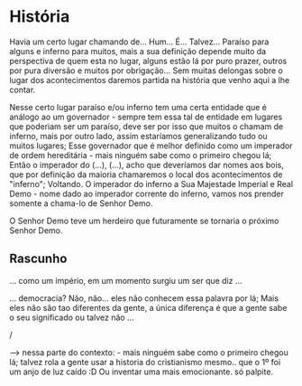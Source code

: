 # História #

Havia um certo lugar chamando de... Hum... É... Talvez... Paraíso para alguns e inferno para muitos, mais a sua definição depende muito da perspectiva de quem esta no lugar, alguns estão lá por puro prazer, outros por pura diversão e muitos por obrigação... Sem muitas delongas sobre o lugar dos acontecimentos daremos partida na história que venho aqui a lhe contar.

Nesse certo lugar paraíso e/ou inferno tem uma certa entidade que é análogo ao um governador - sempre tem essa tal de entidade em lugares que poderiam ser um paraíso, deve ser por isso que muitos o chamam de inferno, mais por outro lado, assim estaríamos generalizando tudo ou muitos lugares; Esse governador que é melhor definido como um imperador de ordem hereditária - mais ninguém sabe como o primeiro chegou lá; Então o imperador do (...), (...), acho que deveríamos dar nomes aos bois, que por definição da maioria chamaremos o local dos acontecimentos de "inferno"; Voltando. O imperador do inferno a Sua Majestade Imperial e Real Demo - nome dado ao imperador corrente do inferno, vamos nos prender somente a chama-lo de Senhor Demo.

O Senhor Demo teve um herdeiro que futuramente se tornaria o próximo Senhor Demo.


## Rascunho ##

... como um império, em um momento surgiu um ser que diz ...

... democracia? Não, não... eles não conhecem essa palavra por lá; Mais eles não são tao diferentes da gente, a única diferença é que a gente sabe o seu significado ou talvez não ...




/

--> nessa parte do contexto: - mais ninguém sabe como o primeiro chegou lá;
talvez rola a gente usar a historia do cristianismo mesmo.. que o 1º foi um anjo de luz caído :D
Ou inventar uma mais emocionante.
só palpite.

